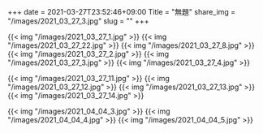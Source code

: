 +++
date  = 2021-03-27T23:52:46+09:00
Title = "無題"
share_img = "/images/2021_03_27_3.jpg"
slug = ""
+++

{{< img "/images/2021_03_27_1.jpg" >}}
{{< img "/images/2021_03_27_22.jpg" >}}
{{< img "/images/2021_03_27_8.jpg" >}}
{{< img "/images/2021_03_27_2.jpg" >}}
{{< img "/images/2021_03_27_3.jpg" >}}
{{< img "/images/2021_03_27_4.jpg" >}}



{{< img "/images/2021_03_27_11.jpg" >}}
{{< img "/images/2021_03_27_12.jpg" >}}
{{< img "/images/2021_03_27_13.jpg" >}}
{{< img "/images/2021_03_27_14.jpg" >}}

{{< img "/images/2021_04_04_3.jpg" >}}
{{< img "/images/2021_04_04_4.jpg" >}}
{{< img "/images/2021_04_04_5.jpg" >}}